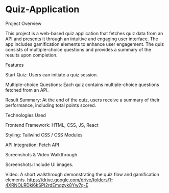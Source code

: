 # Quiz-Application
Project Overview

This project is a web-based quiz application that fetches quiz data from an API and presents it through an intuitive and engaging user interface. The app includes gamification elements to enhance user engagement. The quiz consists of multiple-choice questions and provides a summary of the results upon completion.

Features

Start Quiz: Users can initiate a quiz session.

Multiple-choice Questions: Each quiz contains multiple-choice questions fetched from an API.

Result Summary: At the end of the quiz, users receive a summary of their performance, including total points scored.

Technologies Used

Frontend Framework: HTML, CSS, JS, React 

Styling: Tailwind CSS / CSS Modules 

API Integration: Fetch API

Screenshots & Video Walkthrough

Screenshots: Include UI images.

Video: A short walkthrough demonstrating the quiz flow and gamification elements.
https://drive.google.com/drive/folders/1-4XRNOLRDki6kSPI2rdEmqzyk8Yw7q-E

